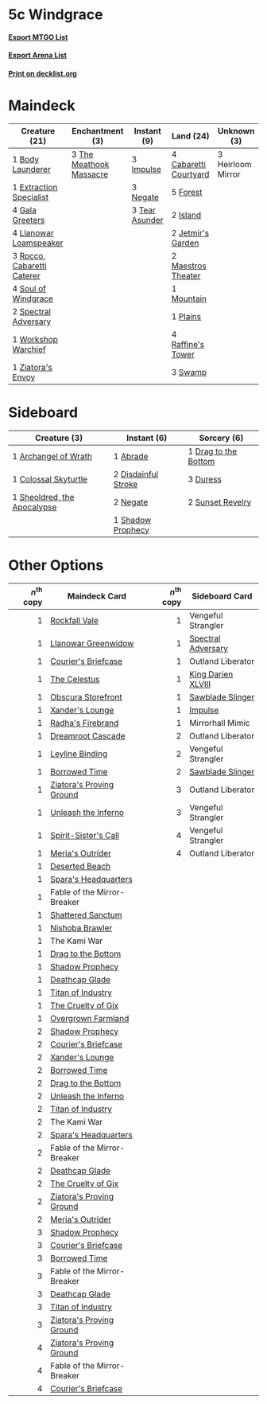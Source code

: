 # 5c Windgrace

#### [Export MTGO List](../collection/5c%20Windgrace/5c%20Windgrace.txt)
#### [Export Arena List](../collection/5c%20Windgrace/5c%20Windgrace_arena.txt)
#### [Print on decklist.org](http://decklist.org/?deckmain=1%09Body%20Launderer%0A4%09Cabaretti%20Courtyard%0A1%09Extraction%20Specialist%0A5%09Forest%0A4%09Gala%20Greeters%0A3%09Heirloom%20Mirror%0A3%09Impulse%0A2%09Island%0A2%09Jetmir's%20Garden%0A4%09Llanowar%20Loamspeaker%0A2%09Maestros%20Theater%0A1%09Mountain%0A3%09Negate%0A1%09Plains%0A4%09Raffine's%20Tower%0A3%09Rocco,%20Cabaretti%20Caterer%0A4%09Soul%20of%20Windgrace%0A2%09Spectral%20Adversary%0A3%09Swamp%0A3%09Tear%20Asunder%0A3%09The%20Meathook%20Massacre%0A1%09Workshop%20Warchief%0A1%09Ziatora's%20Envoy&deckside=1%09Abrade%0A1%09Archangel%20of%20Wrath%0A1%09Colossal%20Skyturtle%0A2%09Disdainful%20Stroke%0A1%09Drag%20to%20the%20Bottom%0A3%09Duress%0A2%09Negate%0A1%09Shadow%20Prophecy%0A1%09Sheoldred,%20the%20Apocalypse%0A2%09Sunset%20Revelry)
# Maindeck

|                                            Creature (21)                                            |                                         Enchantment (3)                                          |                                       Instant (9)                                       |                                           Land (24)                                            |   Unknown (3)   |
|-----------------------------------------------------------------------------------------------------|--------------------------------------------------------------------------------------------------|-----------------------------------------------------------------------------------------|------------------------------------------------------------------------------------------------|-----------------|
|1 [Body Launderer](http://gatherer.wizards.com/Pages/Card/Details.aspx?multiverseid=555269)          |3 [The Meathook Massacre](http://gatherer.wizards.com/Pages/Card/Details.aspx?multiverseid=534886)|3 [Impulse](http://gatherer.wizards.com/Pages/Card/Details.aspx?multiverseid=446087)     |4 [Cabaretti Courtyard](http://gatherer.wizards.com/Pages/Card/Details.aspx?multiverseid=555450)|3 Heirloom Mirror|
|1 [Extraction Specialist](http://gatherer.wizards.com/Pages/Card/Details.aspx?multiverseid=555213)   |                                                                                                  |3 [Negate](http://gatherer.wizards.com/Pages/Card/Details.aspx?multiverseid=423707)      |5 [Forest](http://gatherer.wizards.com/Pages/Card/Details.aspx?multiverseid=439860)             |                 |
|4 [Gala Greeters](http://gatherer.wizards.com/Pages/Card/Details.aspx?multiverseid=555349)           |                                                                                                  |3 [Tear Asunder](http://gatherer.wizards.com/Pages/Card/Details.aspx?multiverseid=574663)|2 [Island](http://gatherer.wizards.com/Pages/Card/Details.aspx?multiverseid=439857)             |                 |
|4 [Llanowar Loamspeaker](http://gatherer.wizards.com/Pages/Card/Details.aspx?multiverseid=574650)    |                                                                                                  |                                                                                         |2 [Jetmir's Garden](http://gatherer.wizards.com/Pages/Card/Details.aspx?multiverseid=555451)    |                 |
|3 [Rocco, Cabaretti Caterer](http://gatherer.wizards.com/Pages/Card/Details.aspx?multiverseid=555419)|                                                                                                  |                                                                                         |2 [Maestros Theater](http://gatherer.wizards.com/Pages/Card/Details.aspx?multiverseid=555452)   |                 |
|4 [Soul of Windgrace](http://gatherer.wizards.com/Pages/Card/Details.aspx?multiverseid=574700)       |                                                                                                  |                                                                                         |1 [Mountain](http://gatherer.wizards.com/Pages/Card/Details.aspx?multiverseid=439859)           |                 |
|2 [Spectral Adversary](http://gatherer.wizards.com/Pages/Card/Details.aspx?multiverseid=534843)      |                                                                                                  |                                                                                         |1 [Plains](http://gatherer.wizards.com/Pages/Card/Details.aspx?multiverseid=439856)             |                 |
|1 [Workshop Warchief](http://gatherer.wizards.com/Pages/Card/Details.aspx?multiverseid=555366)       |                                                                                                  |                                                                                         |4 [Raffine's Tower](http://gatherer.wizards.com/Pages/Card/Details.aspx?multiverseid=555455)    |                 |
|1 [Ziatora's Envoy](http://gatherer.wizards.com/Pages/Card/Details.aspx?multiverseid=555433)         |                                                                                                  |                                                                                         |3 [Swamp](http://gatherer.wizards.com/Pages/Card/Details.aspx?multiverseid=439858)              |                 |


# Sideboard

|                                             Creature (3)                                             |                                         Instant (6)                                          |                                          Sorcery (6)                                          |
|------------------------------------------------------------------------------------------------------|----------------------------------------------------------------------------------------------|-----------------------------------------------------------------------------------------------|
|1 [Archangel of Wrath](http://gatherer.wizards.com/Pages/Card/Details.aspx?multiverseid=574483)       |1 [Abrade](http://gatherer.wizards.com/Pages/Card/Details.aspx?multiverseid=430772)           |1 [Drag to the Bottom](http://gatherer.wizards.com/Pages/Card/Details.aspx?multiverseid=574571)|
|1 [Colossal Skyturtle](http://gatherer.wizards.com/Pages/Card/Details.aspx?multiverseid=548527)       |2 [Disdainful Stroke](http://gatherer.wizards.com/Pages/Card/Details.aspx?multiverseid=420705)|3 [Duress](http://gatherer.wizards.com/Pages/Card/Details.aspx?multiverseid=14557)             |
|1 [Sheoldred, the Apocalypse](http://gatherer.wizards.com/Pages/Card/Details.aspx?multiverseid=574587)|2 [Negate](http://gatherer.wizards.com/Pages/Card/Details.aspx?multiverseid=423707)           |2 [Sunset Revelry](http://gatherer.wizards.com/Pages/Card/Details.aspx?multiverseid=534796)    |
|                                                                                                      |1 [Shadow Prophecy](http://gatherer.wizards.com/Pages/Card/Details.aspx?multiverseid=574585)  |                                                                                               |


# Other Options

|*n*<sup>th</sup> copy|                                           Maindeck Card                                           |*n*<sup>th</sup> copy|                                       Sideboard Card                                        |
|--------------------:|---------------------------------------------------------------------------------------------------|--------------------:|---------------------------------------------------------------------------------------------|
|                    1|[Rockfall Vale](http://gatherer.wizards.com/Pages/Card/Details.aspx?multiverseid=535065)           |                    1|Vengeful Strangler                                                                           |
|                    1|[Llanowar Greenwidow](http://gatherer.wizards.com/Pages/Card/Details.aspx?multiverseid=574649)     |                    1|[Spectral Adversary](http://gatherer.wizards.com/Pages/Card/Details.aspx?multiverseid=534843)|
|                    1|[Courier's Briefcase](http://gatherer.wizards.com/Pages/Card/Details.aspx?multiverseid=555343)     |                    1|Outland Liberator                                                                            |
|                    1|[The Celestus](http://gatherer.wizards.com/Pages/Card/Details.aspx?multiverseid=535049)            |                    1|[King Darien XLVIII](http://gatherer.wizards.com/Pages/Card/Details.aspx?multiverseid=574684)|
|                    1|[Obscura Storefront](http://gatherer.wizards.com/Pages/Card/Details.aspx?multiverseid=555453)      |                    1|[Sawblade Slinger](http://gatherer.wizards.com/Pages/Card/Details.aspx?multiverseid=541084)  |
|                    1|[Xander's Lounge](http://gatherer.wizards.com/Pages/Card/Details.aspx?multiverseid=555461)         |                    1|[Impulse](http://gatherer.wizards.com/Pages/Card/Details.aspx?multiverseid=446087)           |
|                    1|[Radha's Firebrand](http://gatherer.wizards.com/Pages/Card/Details.aspx?multiverseid=574621)       |                    1|Mirrorhall Mimic                                                                             |
|                    1|[Dreamroot Cascade](http://gatherer.wizards.com/Pages/Card/Details.aspx?multiverseid=541138)       |                    2|Outland Liberator                                                                            |
|                    1|[Leyline Binding](http://gatherer.wizards.com/Pages/Card/Details.aspx?multiverseid=574504)         |                    2|Vengeful Strangler                                                                           |
|                    1|[Borrowed Time](http://gatherer.wizards.com/Pages/Card/Details.aspx?multiverseid=534759)           |                    2|[Sawblade Slinger](http://gatherer.wizards.com/Pages/Card/Details.aspx?multiverseid=541084)  |
|                    1|[Ziatora's Proving Ground](http://gatherer.wizards.com/Pages/Card/Details.aspx?multiverseid=555462)|                    3|Outland Liberator                                                                            |
|                    1|[Unleash the Inferno](http://gatherer.wizards.com/Pages/Card/Details.aspx?multiverseid=555430)     |                    3|Vengeful Strangler                                                                           |
|                    1|[Spirit-Sister's Call](http://gatherer.wizards.com/Pages/Card/Details.aspx?multiverseid=548550)    |                    4|Vengeful Strangler                                                                           |
|                    1|[Meria's Outrider](http://gatherer.wizards.com/Pages/Card/Details.aspx?multiverseid=574618)        |                    4|Outland Liberator                                                                            |
|                    1|[Deserted Beach](http://gatherer.wizards.com/Pages/Card/Details.aspx?multiverseid=535058)          |                     |                                                                                             |
|                    1|[Spara's Headquarters](http://gatherer.wizards.com/Pages/Card/Details.aspx?multiverseid=555458)    |                     |                                                                                             |
|                    1|Fable of the Mirror-Breaker                                                                        |                     |                                                                                             |
|                    1|[Shattered Sanctum](http://gatherer.wizards.com/Pages/Card/Details.aspx?multiverseid=541140)       |                     |                                                                                             |
|                    1|[Nishoba Brawler](http://gatherer.wizards.com/Pages/Card/Details.aspx?multiverseid=574654)         |                     |                                                                                             |
|                    1|The Kami War                                                                                       |                     |                                                                                             |
|                    1|[Drag to the Bottom](http://gatherer.wizards.com/Pages/Card/Details.aspx?multiverseid=574571)      |                     |                                                                                             |
|                    1|[Shadow Prophecy](http://gatherer.wizards.com/Pages/Card/Details.aspx?multiverseid=574585)         |                     |                                                                                             |
|                    1|[Deathcap Glade](http://gatherer.wizards.com/Pages/Card/Details.aspx?multiverseid=541137)          |                     |                                                                                             |
|                    1|[Titan of Industry](http://gatherer.wizards.com/Pages/Card/Details.aspx?multiverseid=555360)       |                     |                                                                                             |
|                    1|[The Cruelty of Gix](http://gatherer.wizards.com/Pages/Card/Details.aspx?multiverseid=574567)      |                     |                                                                                             |
|                    1|[Overgrown Farmland](http://gatherer.wizards.com/Pages/Card/Details.aspx?multiverseid=535064)      |                     |                                                                                             |
|                    2|[Shadow Prophecy](http://gatherer.wizards.com/Pages/Card/Details.aspx?multiverseid=574585)         |                     |                                                                                             |
|                    2|[Courier's Briefcase](http://gatherer.wizards.com/Pages/Card/Details.aspx?multiverseid=555343)     |                     |                                                                                             |
|                    2|[Xander's Lounge](http://gatherer.wizards.com/Pages/Card/Details.aspx?multiverseid=555461)         |                     |                                                                                             |
|                    2|[Borrowed Time](http://gatherer.wizards.com/Pages/Card/Details.aspx?multiverseid=534759)           |                     |                                                                                             |
|                    2|[Drag to the Bottom](http://gatherer.wizards.com/Pages/Card/Details.aspx?multiverseid=574571)      |                     |                                                                                             |
|                    2|[Unleash the Inferno](http://gatherer.wizards.com/Pages/Card/Details.aspx?multiverseid=555430)     |                     |                                                                                             |
|                    2|[Titan of Industry](http://gatherer.wizards.com/Pages/Card/Details.aspx?multiverseid=555360)       |                     |                                                                                             |
|                    2|The Kami War                                                                                       |                     |                                                                                             |
|                    2|[Spara's Headquarters](http://gatherer.wizards.com/Pages/Card/Details.aspx?multiverseid=555458)    |                     |                                                                                             |
|                    2|Fable of the Mirror-Breaker                                                                        |                     |                                                                                             |
|                    2|[Deathcap Glade](http://gatherer.wizards.com/Pages/Card/Details.aspx?multiverseid=541137)          |                     |                                                                                             |
|                    2|[The Cruelty of Gix](http://gatherer.wizards.com/Pages/Card/Details.aspx?multiverseid=574567)      |                     |                                                                                             |
|                    2|[Ziatora's Proving Ground](http://gatherer.wizards.com/Pages/Card/Details.aspx?multiverseid=555462)|                     |                                                                                             |
|                    2|[Meria's Outrider](http://gatherer.wizards.com/Pages/Card/Details.aspx?multiverseid=574618)        |                     |                                                                                             |
|                    3|[Shadow Prophecy](http://gatherer.wizards.com/Pages/Card/Details.aspx?multiverseid=574585)         |                     |                                                                                             |
|                    3|[Courier's Briefcase](http://gatherer.wizards.com/Pages/Card/Details.aspx?multiverseid=555343)     |                     |                                                                                             |
|                    3|[Borrowed Time](http://gatherer.wizards.com/Pages/Card/Details.aspx?multiverseid=534759)           |                     |                                                                                             |
|                    3|Fable of the Mirror-Breaker                                                                        |                     |                                                                                             |
|                    3|[Deathcap Glade](http://gatherer.wizards.com/Pages/Card/Details.aspx?multiverseid=541137)          |                     |                                                                                             |
|                    3|[Titan of Industry](http://gatherer.wizards.com/Pages/Card/Details.aspx?multiverseid=555360)       |                     |                                                                                             |
|                    3|[Ziatora's Proving Ground](http://gatherer.wizards.com/Pages/Card/Details.aspx?multiverseid=555462)|                     |                                                                                             |
|                    4|[Ziatora's Proving Ground](http://gatherer.wizards.com/Pages/Card/Details.aspx?multiverseid=555462)|                     |                                                                                             |
|                    4|Fable of the Mirror-Breaker                                                                        |                     |                                                                                             |
|                    4|[Courier's Briefcase](http://gatherer.wizards.com/Pages/Card/Details.aspx?multiverseid=555343)     |                     |                                                                                             |


